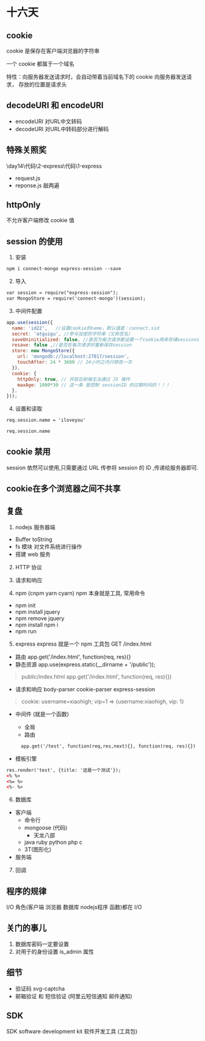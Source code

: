# 十六天

## cookie
cookie 是保存在客户端浏览器的字符串

一个 cookie 都属于一个域名

特性：向服务器发送请求时，会自动带着当前域名下的 cookie 向服务器发送请求， 存放的位置是请求头

## decodeURI 和 encodeURI
* encodeURI     对URL中文转码
* decodeURI     对URL中转码部分进行解码



## 特殊关照奖
\day14\代码\2-express\代码\1-express
* request.js
* reponse.js
敲两遍

## httpOnly
不允许客户端修改 cookie 值

## session 的使用
1. 安装
```html
npm i connect-mongo express-session --save
```

2. 导入
```html
var session = require("express-session");
var MongoStore = require('connect-mongo')(session);
```

3. 中间件配置
```js
app.use(session({
  name: 'id22',   //设置cookie的name，默认值是：connect.sid
  secret: 'atguigu', //参与加密的字符串（又称签名）
  saveUninitialized: false, //是否为每次请求都设置一个cookie用来存储session的id
  resave: false ,//是否在每次请求时重新保存session
  store: new MongoStore({
    url: 'mongodb://localhost:27017/session',
    touchAfter: 24 * 3600 // 24小时之内只修改一次
  }),
  cookie: {
    httpOnly: true, // 开启后前端无法通过 JS 操作
    maxAge: 1000*30 // 这一条 是控制 sessionID 的过期时间的！！！
  },
}));
```

4. 设置和读取
```html
req.session.name = 'iloveyou'

req.session.name
```

## cookie 禁用
session 依然可以使用,只需要通过 URL 传参将 session 的 ID ,传递给服务器即可.


## cookie在多个浏览器之间不共享

## 复盘
1. nodejs 服务器端
* Buffer  toString
* fs 模块 对文件系统进行操作
* 搭建 web 服务

2. HTTP 协议

3. 请求和响应

4. npm (cnpm  yarn  cyarn)
npm 本身就是工具, 常用命令
* npm init
* npm install jquery
* npm remove jquery
* npm install       npm i
* npm run 

5. express 
express 就是一个 npm 工具包  GET  /index.html
* 路由  app.get('/index.html', function(req, res){}
* 静态资源 app.use(express.static(__dirname + '/public'));
> public/index.html   app.get('/index.html', function(req, res){})
* 请求和响应  body-parser  cookie-parser  express-session
> cookie: username=xiaohigh; vip=1    =>  {username:xiaohigh, vip: 1}

* 中间件 (就是一个函数)
    * 全局
    * 路由
    ```html
      app.get('/test', function(req,res,next){}, function(req, res){})
    ```

* 模板引擎
```html
res.render('test', {title: '这是一个测试'});
<% %>
<%= %>
<%- %>
```

6. 数据库
* 客户端
    * 命令行
    * mongoose (代码)
        * 天龙八部
    * java  ruby  python php c
    * 3T(图形化)
* 服务端

7. 回调

## 程序的规律
I/O 角色(客户端 浏览器  数据库  nodejs程序  函数)都在 I/O

## 关门的事儿
1. 数据库密码一定要设置
2. 对用于的身份设置 is_admin 属性

## 细节
* 验证码 svg-captcha
* 邮箱验证 和 短信验证  (阿里云短信通知 邮件通知) 

## SDK
SDK  software development kit 软件开发工具 (工具包)
















